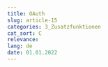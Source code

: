 ```yaml
---
title: OAuth
slug: article-15
categories: 3_Zusatzfunktionen
cat_sort: C
relevance: 
lang: de
date: 01.01.2022
---
```

